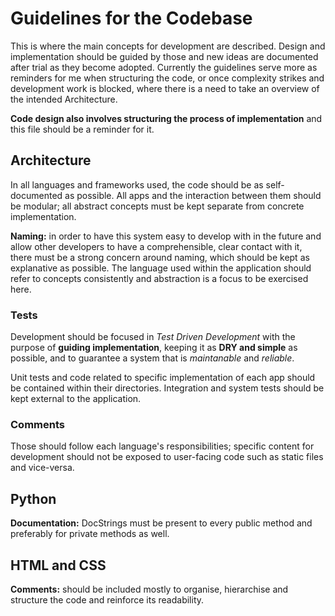 # Guidelines for the Codebase

This is where the main concepts for development are described. Design and implementation should be guided by those and new ideas are documented after trial as they become adopted. Currently the guidelines serve more as reminders for me when structuring the code, or once complexity strikes and development work is blocked, where there is a need to take an overview of the intended Architecture. 

**Code design also involves structuring the process of implementation** and this file should be a reminder for it.


## Architecture

In all languages and frameworks used, the code should be as self-documented as possible.
All apps and the interaction between them should be modular; all abstract concepts must be kept separate from concrete implementation.

**Naming:** in order to have this system easy to develop with in the future and allow other developers to have a comprehensible, clear contact with it, there must be a strong concern around naming, which should be kept as explanative as possible. The language used within the application should refer to concepts consistently and abstraction is a focus to be exercised here.


### Tests

Development should be focused in *Test Driven Development* with the purpose of **guiding implementation**, keeping it as **DRY and simple** as possible, and to guarantee a system that is *maintanable* and *reliable*.

Unit tests and code related to specific implementation of each app should be contained within their directories. Integration and system tests should be kept external to the application.


### Comments
Those should follow each language's responsibilities; specific content for development should not be exposed to user-facing code such as static files and vice-versa.


## Python

**Documentation:** DocStrings must be present to every public method and preferably for private methods as well.


## HTML and CSS

**Comments:** should be included mostly to organise, hierarchise and structure the code and reinforce its readability.
